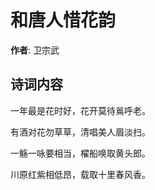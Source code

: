 # 和唐人惜花韵

**作者**: 卫宗武

## 诗词内容

一年最是花时好，花开莫待鶑呼老。

有酒对花勿草草，清唱美人眉淡扫。

一觞一咏要相当，櫂船唤取黄头郎。

川原红紫相低昂，载取十里春风香。

